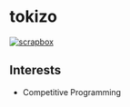 # tokizo

[![scrapbox](https://img.shields.io/badge/scrapbox-tokizuoh-lightgrey)](https://scrapbox.io/tokizuoh/)

## Interests
  
- Competitive Programming
